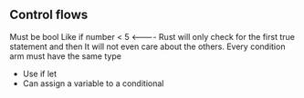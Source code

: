 ## Control flows
Must be bool
Like if number < 5  <----
Rust will only check for the first true statement and then It will not even care about the others.
Every condition arm must have the same type

- Use if let
- Can assign a variable to a conditional